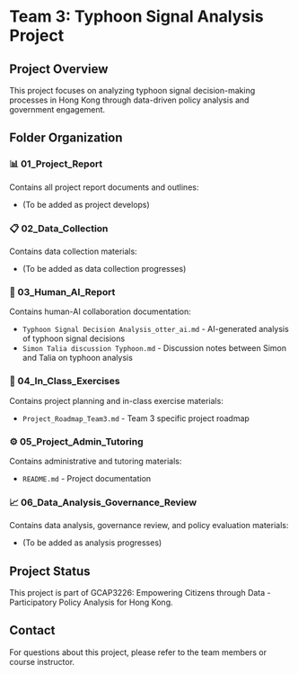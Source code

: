# Team 3: Typhoon Signal Analysis Project

## Project Overview
This project focuses on analyzing typhoon signal decision-making processes in Hong Kong through data-driven policy analysis and government engagement.

## Folder Organization

### 📊 01_Project_Report
Contains all project report documents and outlines:
- (To be added as project develops)

### 📋 02_Data_Collection
Contains data collection materials:
- (To be added as data collection progresses)

### 🤖 03_Human_AI_Report
Contains human-AI collaboration documentation:
- `Typhoon Signal Decision Analysis_otter_ai.md` - AI-generated analysis of typhoon signal decisions
- `Simon Talia discussion Typhoon.md` - Discussion notes between Simon and Talia on typhoon analysis

### 🎯 04_In_Class_Exercises
Contains project planning and in-class exercise materials:
- `Project_Roadmap_Team3.md` - Team 3 specific project roadmap

### ⚙️ 05_Project_Admin_Tutoring
Contains administrative and tutoring materials:
- `README.md` - Project documentation

### 📈 06_Data_Analysis_Governance_Review
Contains data analysis, governance review, and policy evaluation materials:
- (To be added as analysis progresses)

## Project Status
This project is part of GCAP3226: Empowering Citizens through Data - Participatory Policy Analysis for Hong Kong.

## Contact
For questions about this project, please refer to the team members or course instructor.
